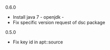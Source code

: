 0.6.0

  * Install java 7 - openjdk -  
  * Fix specific version request of dsc package

0.5.0
  
  * Fix key id in apt::source

